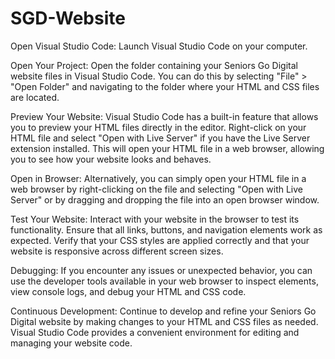 # SGD-Website
Open Visual Studio Code:
Launch Visual Studio Code on your computer.

Open Your Project:
Open the folder containing your Seniors Go Digital website files in Visual Studio Code. You can do this by selecting "File" > "Open Folder" and navigating to the folder where your HTML and CSS files are located.

Preview Your Website:
Visual Studio Code has a built-in feature that allows you to preview your HTML files directly in the editor. Right-click on your HTML file and select "Open with Live Server" if you have the Live Server extension installed. This will open your HTML file in a web browser, allowing you to see how your website looks and behaves.

Open in Browser:
Alternatively, you can simply open your HTML file in a web browser by right-clicking on the file and selecting "Open with Live Server" or by dragging and dropping the file into an open browser window.

Test Your Website:
Interact with your website in the browser to test its functionality. Ensure that all links, buttons, and navigation elements work as expected. Verify that your CSS styles are applied correctly and that your website is responsive across different screen sizes.

Debugging:
If you encounter any issues or unexpected behavior, you can use the developer tools available in your web browser to inspect elements, view console logs, and debug your HTML and CSS code.

Continuous Development:
Continue to develop and refine your Seniors Go Digital website by making changes to your HTML and CSS files as needed. Visual Studio Code provides a convenient environment for editing and managing your website code.
